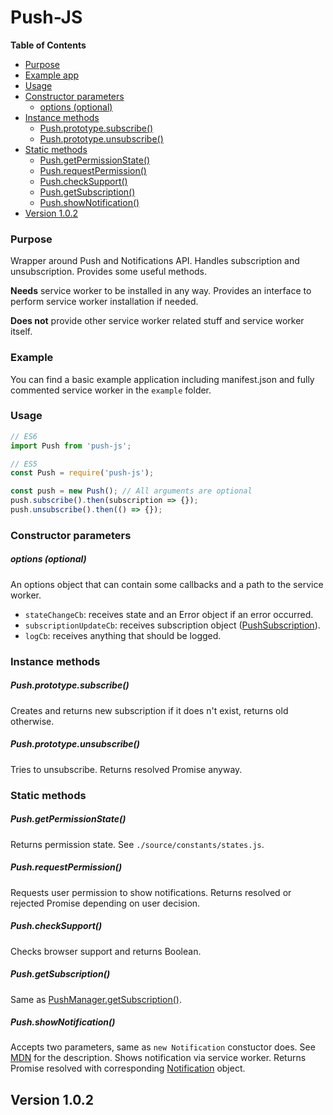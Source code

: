 # Push-JS

**Table of Contents**
- [Purpose](#purpose)
- [Example app](#example)
- [Usage](#usage)
- [Constructor parameters](#constructor-parameters)
    - [options (optional)](#options-optional)
- [Instance methods](#instance-methods)
    - [Push.prototype.subscribe()](#pushprototypesubscribe)
    - [Push.prototype.unsubscribe()](#pushprototypeunsubscribe)
- [Static methods](#static-methods)
    - [Push.getPermissionState()](#pushgetpermissionstate)
    - [Push.requestPermission()](#pushrequestpermission)
    - [Push.checkSupport()](#pushchecksupport)
    - [Push.getSubscription()](#pushgetsubscription)
    - [Push.showNotification()](#pushshownotification)
- [Version 1.0.2](#version-101)

### Purpose

Wrapper around Push and Notifications API. Handles subscription and unsubscription. Provides some useful methods.

**Needs** service worker to be installed in any way. Provides an interface to perform service worker installation if needed.

**Does not** provide other service worker related stuff and service worker itself.

### Example

You can find a basic example application including manifest.json and fully commented service worker in the `example` folder.

### Usage

```js
// ES6
import Push from 'push-js';

// ES5
const Push = require('push-js');

const push = new Push(); // All arguments are optional
push.subscribe().then(subscription => {});
push.unsubscribe().then(() => {});
```

### Constructor parameters

##### options (optional)

An options object that can contain some callbacks and a path to the service worker.

*   `stateChangeCb`: receives state and an Error object if an error occurred.
*   `subscriptionUpdateCb`: receives subscription object ([PushSubscription](https://developer.mozilla.org/en-US/docs/Web/API/PushSubscription)).
*   `logCb`: receives anything that should be logged.

### Instance methods

##### Push.prototype.subscribe()

Creates and returns new subscription if it does n't exist, returns old otherwise.

##### Push.prototype.unsubscribe()

Tries to unsubscribe. Returns resolved Promise anyway.

### Static methods

##### Push.getPermissionState()

Returns permission state. See `./source/constants/states.js`.

##### Push.requestPermission()

Requests user permission to show notifications. Returns resolved or rejected Promise depending on user decision.

##### Push.checkSupport()

Checks browser support and returns Boolean.

##### Push.getSubscription()

Same as [PushManager.getSubscription()](https://developer.mozilla.org/en-US/docs/Web/API/PushManager/getSubscription).

##### Push.showNotification()

Accepts two parameters, same as `new Notification` constuctor does. See [MDN](https://developer.mozilla.org/ru/docs/Web/API/Notification/Notification) for the description.
Shows notification via service worker. Returns Promise resolved with corresponding [Notification](https://developer.mozilla.org/en-US/docs/Web/API/Notification) object.

## Version 1.0.2